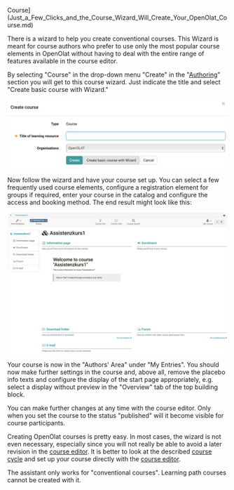 Course](Just_a_Few_Clicks_and_the_Course_Wizard_Will_Create_Your_OpenOlat_Course.md)

There is a wizard to help you create conventional courses. This Wizard is
meant for course authors who prefer to use only the most popular course
elements in OpenOlat without having to deal with the entire range of features
available in the course editor.

By selecting "Course" in the drop-down menu "Create" in the
"[Authoring](Authoring.html)" section you will get to this course wizard. Just
indicate the title and select "Create basic course with Wizard."

![](assets/CourseWizard1_EN.png)

  

Now follow the wizard and have your course set up. You can select a few
frequently used course elements, configure a registration element for groups
if required, enter your course in the catalog and configure the access and
booking method. The end result might look like this:

![](assets/CourseWizard_EN.png)

Your course is now in the "Authors' Area" under "My Entries". You should now
make further settings in the course and, above all, remove the placebo info
texts and configure the display of the start page appropriately, e.g. select a
display without preview in the "Overview" tab of the top building block.

You can make further changes at any time with the course editor. Only when you
set the course to the status "published" will it become visible for course
participants.

Creating OpenOlat courses is pretty easy. In most cases, the wizard is not
even necessary, especially since you will not really be able to avoid a later
revision in the [course
editor](General_Configuration_of_Course_Elements.md). It is better to look
at the described [course cycle](General_Information.md) and set up your
course directly with the [course
editor](In_Five_Steps_to_Your_Course_With_the_Course_Editor.md).

The assistant only works for "conventional courses". Learning path courses
cannot be created with it.

